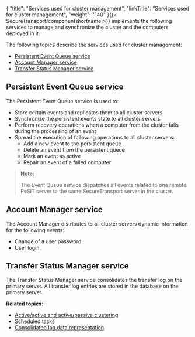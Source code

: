 {
    "title": "Services used for cluster management",
    "linkTitle": "Services used for cluster management",
    "weight": "140"
}{{< SecureTransport/componentshortname  >}} implements the following services to manage and synchronize the cluster and the computers deployed in it.

The following topics describe the services used for cluster management:

-   [Persistent Event Queue service](#Persistent)
-   [Account Manager service](#Account)
-   [Transfer Status Manager service](#Transfer)

<span id="Persistent"></span>

## Persistent Event Queue service

The Persistent Event Queue service is used to:

-   Store certain events and replicates them to all cluster servers
-   Synchronize the persistent events state to all cluster servers
-   Perform recovery operations when a computer from the cluster fails during the processing of an event
-   Spread the execution of following operations to all cluster servers:
    -   Add a new event to the persistent queue
    -   Delete an event from the persistent queue
    -   Mark an event as active
    -   Repair an event of a failed computer

> **Note:**
>
> The Event Queue service dispatches all events related to one remote PeSIT server to the same SecureTransport server in the cluster.

<span id="Account"></span>

## Account Manager service

The Account Manager distributes to all cluster servers dynamic information for the following events:

-   Change of a user password.
-   User login.

<span id="Transfer"></span>

## Transfer Status Manager service

The Transfer Status Manager service consolidates the transfer log on the primary server. All transfer log entries are stored in the database on the primary server.

**Related topics:**

-   [Active/active and active/passive clustering](../c_st_active-active_active-passive_clustering)
-   [Scheduled tasks](../c_st_scheduled_tasks)
-   [Consolidated log data representation](../c_st_consolidated_log_data_representation)
